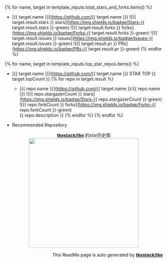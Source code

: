 {% for name, target in template_inputs.total_stars_and_forks.items() %}
+ [{{ target.name }}](https://github.com/{{ target.name }})
![{{ target.result.stars }} stars](https://img.shields.io/badge/Stars-{{ target.result.stars }}-green)
![{{ target.result.forks }} forks](https://img.shields.io/badge/Forks-{{ target.result.forks }}-green)
![{{ target.result.issues }} issues](https://img.shields.io/badge/Issues-{{ target.result.issues }}-green)
![{{ target.result.pr }} PRs](https://img.shields.io/badge/PRs-{{ target.result.pr }}-green)
{% endfor %}

{% for name, target in template_inputs.top_star_repos.items() %}
+ [{{ target.name }}](https://github.com/{{ target.name }}) STAR TOP {{ target.topCount }}
    {% for repo in target.result %}
    + [{{ repo.name }}](https://github.com/{{ target.name }}/{{ repo.name }}) 
    ![{{ repo.stargazerCount }} stars](https://img.shields.io/badge/Stars-{{ repo.stargazerCount }}-green)
    ![{{ repo.forkCount }} forks](https://img.shields.io/badge/Forks-{{ repo.forkCount }}-green)  
    {{ repo.description }}
    {% endfor %}
{% endfor %}

+ Recommended Repository  
<p align="center">
      <strong>
        <a href="https://github.com/tkestack/tke" target="_blank">tkestack/tke</a>
      </strong>  的star历史图
  <br>
  <img src="https://raw.githubusercontent.com/ButterAndButterfly/GithubTools/master/{{ template_inputs.stars_history['tkestack/tke'].output }}" width="350px"></img>    
</p>

<p align="right">
      This ReadMe page is auto generated by 
      <strong>
        <a href="https://github.com/tkestack/tke" target="_blank">tkestack/tke</a><br>
      </strong>   
</p>
